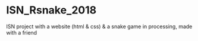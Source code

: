 # ISN_Rsnake_2018
ISN project with a website (html &amp; css) &amp; a snake game in processing, made with a friend
